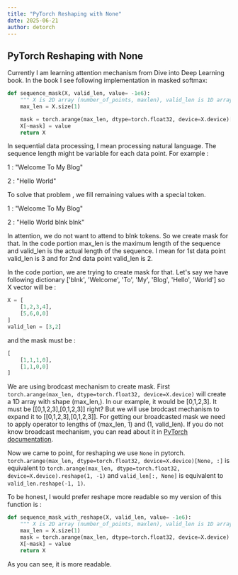 ```yaml
---
title: "PyTorch Reshaping with None"
date: 2025-06-21
author: detorch
---
```


## PyTorch Reshaping with None 

Currently I am learning attention mechanism from Dive into Deep Learning book. In the book I see following implementation in masked softmax:

```python
def sequence_mask(X, valid_len, value= -1e6):
    """ X is 2D array (number_of_points, maxlen), valid_len is 1D array (number_of_points)"""
    max_len = X.size(1)

    mask = torch.arange(max_len, dtype=torch.float32, device=X.device)[None, :] < valid_len[:, None]
    X[~mask] = value
    return X
```

In sequential data processing, I mean processing natural language. The sequence length might be variable for each data point. For example : 

1 : "Welcome To My Blog"


2 : "Hello World"

To solve that problem , we fill remaining values with a special token. 

1 : "Welcome To My Blog"


2 : "Hello World blnk blnk"


In attention, we do not want to attend to blnk tokens. So we create mask for that. In the code portion max_len is the maximum length of the sequence and valid_len is the actual length of the sequence. I mean for 1st data point valid_len is 3 and for 2nd data point valid_len is 2.

In the code portion, we are trying to create mask for that. Let's say we have following dictionary ['blnk', 'Welcome', 'To', 'My', 'Blog', 'Hello', 'World'] so X vector will be : 
```python
X = [
    [1,2,3,4],
    [5,6,0,0]
]
valid_len = [3,2]
```

and the mask must be : 
```python
[
    [1,1,1,0],
    [1,1,0,0]
]
```

We are using brodcast mechanism to create mask. First `torch.arange(max_len, dtype=torch.float32, device=X.device)` will create a 1D array with shape (max_len,). In our example, it would be [0,1,2,3]. It must be [[0,1,2,3],[0,1,2,3]] right? But we will use brodcast mechanism to expand it to [[0,1,2,3],[0,1,2,3]]. For getting our broadcasted mask we need to apply operator to lengths of (max_len, 1) and (1, valid_len). If you do not know broadcast mechanism, you can read about it in [PyTorch documentation](https://pytorch.org/docs/stable/notes/broadcasting.html). 

Now we came to point, for reshaping we use `None` in pytorch. `torch.arange(max_len, dtype=torch.float32, device=X.device)[None, :]` is equivalent to `torch.arange(max_len, dtype=torch.float32, device=X.device).reshape(1, -1)` and  `valid_len[:, None]` is equivalent to `valid_len.reshape(-1, 1)`. 

To be honest, I would prefer reshape more readable so my version of this function is : 
```python
def sequence_mask_with_reshape(X, valid_len, value= -1e6):
    """ X is 2D array (number_of_points, maxlen), valid_len is 1D array (number_of_points)"""
    max_len = X.size(1)
    mask = torch.arange(max_len, dtype=torch.float32, device=X.device).reshape(1, -1) < valid_len.reshape(-1, 1)
    X[~mask] = value
    return X
```

As you can see, it is more readable.


